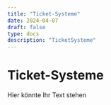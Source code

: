 ```yaml
---
title: "Ticket-Systeme"
date: 2024-04-07
draft: false
type: docs
description: "TicketSysteme"
---
```


# Ticket-Systeme

Hier könnte Ihr Text stehen